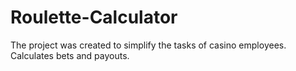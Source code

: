 # Roulette-Calculator

The project was created to simplify the tasks of casino employees. Calculates bets and payouts.